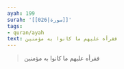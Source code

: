 ```yaml
---
ayah: 199
surah: '[[026|سورة]]'
tags:
- quran/ayah
text: فقرأه عليهم ما كانوا به مؤمنين
---
```

> فقرأه عليهم ما كانوا به مؤمنين
